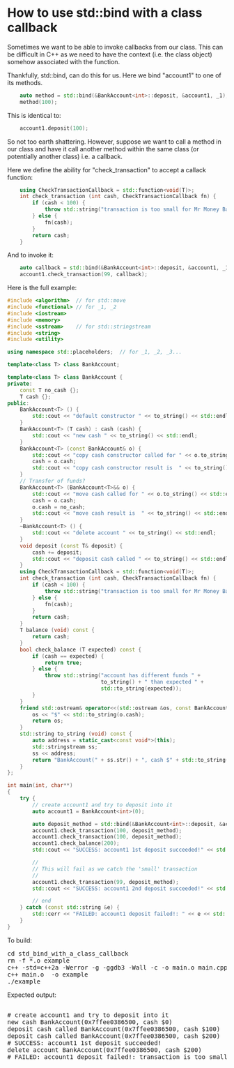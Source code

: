 How to use std::bind with a class callback
==========================================

Sometimes we want to be able to invoke callbacks from our class. This can be
difficult in C++ as we need to have the context (i.e. the class object) somehow
associated with the function.

Thankfully, std::bind, can do this for us. Here we bind "account1" to one of
its methods.
```C++
    auto method = std::bind(&BankAccount<int>::deposit, &account1, _1);
    method(100);
```
This is identical to:
```C++
    account1.deposit(100);
```
So not too earth shattering. However, suppose we want to call a method in
our class and have it call another method within the same class (or potentially
another class) i.e. a callback.

Here we define the ability for "check_transaction" to accept a callack
function:
```C++
    using CheckTransactionCallback = std::function<void(T)>;
    int check_transaction (int cash, CheckTransactionCallback fn) {
        if (cash < 100) {
            throw std::string("transaction is too small for Mr Money Bags");
        } else {
            fn(cash);
        }
        return cash;
    }
```
And to invoke it:
```C++
    auto callback = std::bind(&BankAccount<int>::deposit, &account1, _1);
    account1.check_transaction(99, callback);
```
Here is the full example:
```C++
#include <algorithm>  // for std::move
#include <functional> // for _1, _2
#include <iostream>
#include <memory>
#include <sstream>    // for std::stringstream
#include <string>
#include <utility>

using namespace std::placeholders;  // for _1, _2, _3...

template<class T> class BankAccount;

template<class T> class BankAccount {
private:
    const T no_cash {};
    T cash {};
public:
    BankAccount<T> () {
        std::cout << "default constructor " << to_string() << std::endl;
    }
    BankAccount<T> (T cash) : cash (cash) {
        std::cout << "new cash " << to_string() << std::endl;
    }
    BankAccount<T> (const BankAccount& o) {
        std::cout << "copy cash constructor called for " << o.to_string() << std::endl;
        cash = o.cash;
        std::cout << "copy cash constructor result is  " << to_string() << std::endl;
    }
    // Transfer of funds?
    BankAccount<T> (BankAccount<T>&& o) {
        std::cout << "move cash called for " << o.to_string() << std::endl;
        cash = o.cash;
        o.cash = no_cash;
        std::cout << "move cash result is  " << to_string() << std::endl;
    }
    ~BankAccount<T> () {
        std::cout << "delete account " << to_string() << std::endl;
    }
    void deposit (const T& deposit) {
        cash += deposit;
        std::cout << "deposit cash called " << to_string() << std::endl;
    }
    using CheckTransactionCallback = std::function<void(T)>;
    int check_transaction (int cash, CheckTransactionCallback fn) {
        if (cash < 100) {
            throw std::string("transaction is too small for Mr Money Bags");
        } else {
            fn(cash);
        }
        return cash;
    }
    T balance (void) const {
        return cash;
    }
    bool check_balance (T expected) const {
        if (cash == expected) {
            return true;
        } else {
            throw std::string("account has different funds " +
                              to_string() + " than expected " +
                              std::to_string(expected));
        }
    }
    friend std::ostream& operator<<(std::ostream &os, const BankAccount<T>& o) {
        os << "$" << std::to_string(o.cash);
        return os;
    }
    std::string to_string (void) const {
        auto address = static_cast<const void*>(this);
        std::stringstream ss;
        ss << address;
        return "BankAccount(" + ss.str() + ", cash $" + std::to_string(cash) + ")";
    }
};

int main(int, char**)
{
    try {
        // create account1 and try to deposit into it
        auto account1 = BankAccount<int>(0);

        auto deposit_method = std::bind(&BankAccount<int>::deposit, &account1, _1);
        account1.check_transaction(100, deposit_method);
        account1.check_transaction(100, deposit_method);
        account1.check_balance(200);
        std::cout << "SUCCESS: account1 1st deposit succeeded!" << std::endl;

        //
        // This will fail as we catch the 'small' transaction
        //
        account1.check_transaction(99, deposit_method);
        std::cout << "SUCCESS: account1 2nd deposit succeeded!" << std::endl;

        // end
    } catch (const std::string &e) {
        std::cerr << "FAILED: account1 deposit failed!: " << e << std::endl;
    }
}
```
To build:
<pre>
cd std_bind_with_a_class_callback
rm -f *.o example
c++ -std=c++2a -Werror -g -ggdb3 -Wall -c -o main.o main.cpp
c++ main.o  -o example
./example
</pre>
Expected output:
<pre>

# create account1 and try to deposit into it
new cash BankAccount(0x7ffee0386500, cash $0)
deposit cash called BankAccount(0x7ffee0386500, cash $100)
deposit cash called BankAccount(0x7ffee0386500, cash $200)
# SUCCESS: account1 1st deposit succeeded!
delete account BankAccount(0x7ffee0386500, cash $200)
# FAILED: account1 deposit failed!: transaction is too small for Mr Money Bags
</pre>
